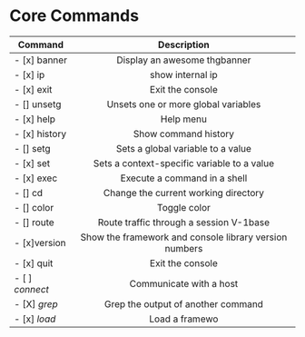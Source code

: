 # Core Commands

Command              | Description
| -------------      |:-------------: |
| - [x] banner       |    Display an awesome thgbanner|
| - [x] ip           |   show internal ip|
| - [x] exit         |   Exit the console|
| - [] unsetg        |  Unsets one or more global variables|
| - [x] help         | Help menu|
| - [x] history      | Show command history|
| - [] setg          | Sets a global variable to a value|
| - [x] set          | Sets a context-specific variable to a value|
| - [x] exec         | <shell command> <args> Execute a command in a shell|
| - [] cd            | Change the current working directory|
| - [] color         | Toggle color|
| - [] route         | Route traffic through a session V-1base|
| - [x]version       | Show the framework and console library version numbers|
| - [x] quit         | Exit the console|
| - [ ] *connect*    |  Communicate with a host|
| - [X] *grep*       |  Grep the output of another command|
| - [x] *load*       | Load a framewo